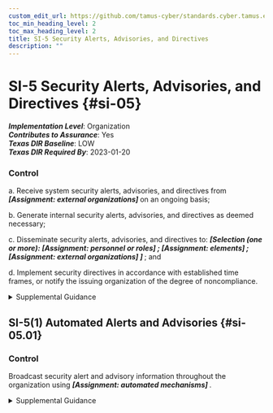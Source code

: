 ```yaml
---
custom_edit_url: https://github.com/tamus-cyber/standards.cyber.tamus.edu/tree/main/static/content/tamus.edu/TAMUS_profile.xml
toc_min_heading_level: 2
toc_max_heading_level: 2
title: SI-5 Security Alerts, Advisories, and Directives
description: ""
---
```


# SI-5 Security Alerts, Advisories, and Directives {#si-05}

_**Implementation Level**_: Organization\
_**Contributes to Assurance**_: Yes\
_**Texas DIR Baseline**_: LOW\
_**Texas DIR Required By**_: 2023-01-20

### Control

a. Receive system security alerts, advisories, and directives from <strong>                     <em>[Assignment: external organizations]</em>                  </strong> on an ongoing basis;

b. Generate internal security alerts, advisories, and directives as deemed necessary;

c. Disseminate security alerts, advisories, and directives to: <strong>                     <em>[Selection (one or more):                   <strong>                           <em>[Assignment: personnel or roles]</em>                        </strong>               ;                   <strong>                           <em>[Assignment: elements]</em>                        </strong>               ;                   <strong>                           <em>[Assignment: external organizations]</em>                        </strong>               ]</em>                  </strong> ; and

d. Implement security directives in accordance with established time frames, or notify the issuing organization of the degree of noncompliance.

<details>
  <summary>Supplemental Guidance</summary>

The Cybersecurity and Infrastructure Security Agency (CISA) generates security alerts and advisories to maintain situational awareness throughout the Federal Government. Security directives are issued by OMB or other designated organizations with the responsibility and authority to issue such directives. Compliance with security directives is essential due to the critical nature of many of these directives and the potential (immediate) adverse effects on organizational operations and assets, individuals, other organizations, and the Nation should the directives not be implemented in a timely manner. External organizations include supply chain partners, external mission or business partners, external service providers, and other peer or supporting organizations.

</details>

## SI-5(1) Automated Alerts and Advisories {#si-05.01}

### Control

Broadcast security alert and advisory information throughout the organization using <strong>                     <em>[Assignment: automated mechanisms]</em>                  </strong>.

<details>
  <summary>Supplemental Guidance</summary>

The significant number of changes to organizational systems and environments of operation requires the dissemination of security-related information to a variety of organizational entities that have a direct interest in the success of organizational mission and business functions. Based on information provided by security alerts and advisories, changes may be required at one or more of the three levels related to the management of risk, including the governance level, mission and business process level, and the information system level.

</details>

